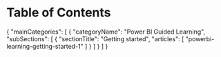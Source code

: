 <properties
   pageTitle="Guided Learning Table of Contents"
   description="Guided Learning Table of Contents"
   services="powerbi"
   documentationCenter=""
   authors="v-maleh"
   manager="mblythe"
   editor=""
   tags=""/>

<tags
   ms.service="powerbi"
   ms.devlang="NA"
   ms.topic="article"
   ms.tgt_pltfrm="NA"
   ms.workload="powerbi"
   ms.date="02/08/2016"
   ms.author="v-maleh"/>

<!---
This file contains the table of contents structure in JSON format.   

Note to localization team:
Only the categoryName and sectionTitle fields should be translated.  The articles field should not be modified during localization.
-->

# Table of Contents

{
  "mainCategories": [
    {
      "categoryName": "Power BI Guided Learning",
      "subSections": [
        {
          "sectionTitle": "Getting started",
          "articles": [
            "powerbi-learning-getting-started-1"
          ]
        }
      ]
    }
  ]
}
